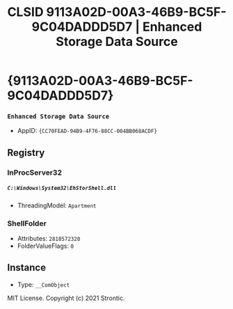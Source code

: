 ﻿---
title: "CLSID 9113A02D-00A3-46B9-BC5F-9C04DADDD5D7 | Enhanced Storage Data Source"
excerpt: What is COM-Object CLSID 9113A02D-00A3-46B9-BC5F-9C04DADDD5D7?
---

# {9113A02D-00A3-46B9-BC5F-9C04DADDD5D7}

### `Enhanced Storage Data Source`
* AppID: `{CC70FEAD-94B9-4F76-88CC-004BB068ACDF}`

## Registry


### InProcServer32

##### `C:\Windows\System32\EhStorShell.dll`
* ThreadingModel: `Apartment`

### ShellFolder

* Attributes: `2818572320`
* FolderValueFlags: `0`

## Instance

* Type: `__ComObject`

MIT License. Copyright (c) 2021 Strontic.


